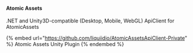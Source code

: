 #### Atomic Assets

.NET and Unity3D-compatible (Desktop, Mobile, WebGL) ApiClient for AtomicAssets

{% embed url="https://github.com/liquiidio/AtomicAssetsApiClient-Private" %}
Atomic Assets Unity Plugin
{% endembed %}
